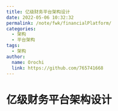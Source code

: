 ```yaml
---
title: 亿级财务平台架构设计
date: 2022-05-06 10:32:32
permalink: /note/fwk/financialPlatform/
categories:
  - 架构
  - 平台架构
tags:
  - 架构
author: 
  name: Orochi
  link: https://github.com/765741668
---
```

# 亿级财务平台架构设计
